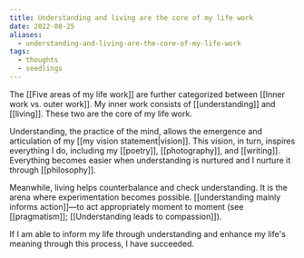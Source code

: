 ```yaml
---
title: Understanding and living are the core of my life work
date: 2022-08-25
aliases:
  - understanding-and-living-are-the-core-of-my-life-work
tags:
  - thoughts
  - seedlings
---
```

The [[Five areas of my life work]] are further categorized between [[Inner work vs. outer work]]. My inner work consists of [[understanding]] and [[living]]. These two are the core of my life work.

Understanding, the practice of the mind, allows the emergence and articulation of my [[my vision statement|vision]]. This vision, in turn, inspires everything I do, including my [[poetry]], [[photography]], and [[writing]]. Everything becomes easier when understanding is nurtured and I nurture it through [[philosophy]].

Meanwhile, living helps counterbalance and check understanding. It is the arena where experimentation becomes possible. [[understanding mainly informs action]]—to act appropriately moment to moment (see [[pragmatism]]; [[Understanding leads to compassion]]).

If I am able to inform my life through understanding and enhance my life's meaning through this process, I have succeeded.